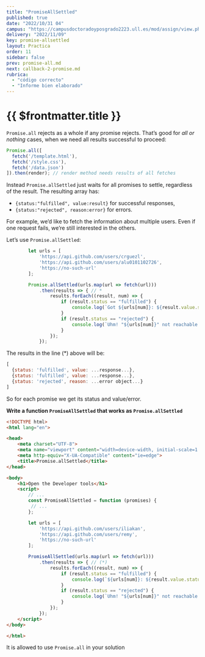 ```yaml
---
title: "PromiseAllSettled"
published: true
date: "2022/10/31 04"
campus: "https://campusdoctoradoyposgrado2223.ull.es/mod/assign/view.php?id=785"
delivery: "2022/11/09"
key: promise-allsettled
layout: Practica
order: 11
sidebar: false
prev: promise-all.md
next: callback-2-promise.md
rubrica:
  - "código correcto"
  - "Informe bien elaborado"
---
```


# {{ $frontmatter.title }}


`Promise.all` rejects as a whole if any promise rejects. That’s good for *all or nothing* cases, when we need all results successful to proceed:

```js
Promise.all([
  fetch('/template.html'),
  fetch('/style.css'),
  fetch('/data.json')
]).then(render); // render method needs results of all fetches
```

Instead `Promise.allSettled` just waits for all promises to settle, regardless of the result. The resulting array has:


* `{status:"fulfilled", value:result}` for successful responses,
* `{status:"rejected", reason:error}` for errors.

For example, we’d like to fetch the information about multiple users. Even if one request fails, we’re still interested in the others.

Let’s use `Promise.allSettled`:

```js
        let urls = [
            'https://api.github.com/users/crguezl',
            'https://api.github.com/users/alu0101102726',
            'https://no-such-url'
        ];

        Promise.allSettled(urls.map(url => fetch(url)))
            .then(results => { // *
                results.forEach((result, num) => {
                    if (result.status == "fulfilled") {
                        console.log(`Got ${urls[num]}: ${result.value.status}`);
                    }
                    if (result.status == "rejected") {
                        console.log(`Uhm! "${urls[num]}" not reachable:\n${result.reason}`);
                    }
                });
            });
```

The results in the line (*) above will be:

```js
[
  {status: 'fulfilled', value: ...response...},
  {status: 'fulfilled', value: ...response...},
  {status: 'rejected', reason: ...error object...}
]
```

So for each promise we get its status and value/error.

**Write a function `PromiseAllSettled` that works as `Promise.allSettled`**

```html
<!DOCTYPE html>
<html lang="en">

<head>
    <meta charset="UTF-8">
    <meta name="viewport" content="width=device-width, initial-scale=1.0">
    <meta http-equiv="X-UA-Compatible" content="ie=edge">
    <title>Promise.allSettled</title>
</head>

<body>
    <h1>Open the Developer tools</h1>
    <script>
        // ...
        const PromiseAllSettled = function (promises) {
         // ...
        };

        let urls = [
            'https://api.github.com/users/iliakan',
            'https://api.github.com/users/remy',
            'https://no-such-url'
        ];

        PromiseAllSettled(urls.map(url => fetch(url)))
            .then(results => { // (*)
                results.forEach((result, num) => {
                    if (result.status == "fulfilled") {
                        console.log(`${urls[num]}: ${result.value.status}`);
                    }
                    if (result.status == "rejected") {
                        console.log(`Uhm! "${urls[num]}" not reachable:\n${result.reason}`);
                    }
                });
            });
    </script>
</body>

</html>
```

It is allowed to use `Promise.all` in your solution